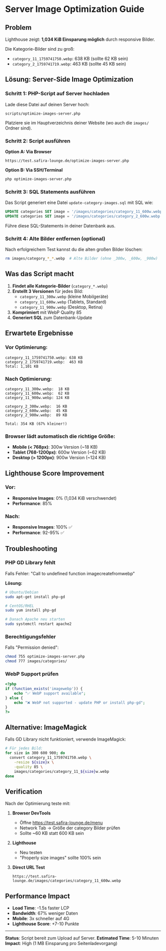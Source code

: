 # Server Image Optimization Guide

## Problem

Lighthouse zeigt: **1,034 KiB Einsparung möglich** durch responsive Bilder.

Die Kategorie-Bilder sind zu groß:
- `category_11_1759741750.webp`: 638 KB (sollte 62 KB sein)
- `category_2_1759741719.webp`: 463 KB (sollte 45 KB sein)

## Lösung: Server-Side Image Optimization

### Schritt 1: PHP-Script auf Server hochladen

Lade diese Datei auf deinen Server hoch:
```
scripts/optimize-images-server.php
```

Platziere sie im Hauptverzeichnis deiner Website (wo auch die `images/` Ordner sind).

### Schritt 2: Script ausführen

**Option A: Via Browser**
```
https://test.safira-lounge.de/optimize-images-server.php
```

**Option B: Via SSH/Terminal**
```bash
php optimize-images-server.php
```

### Schritt 3: SQL Statements ausführen

Das Script generiert eine Datei `update-category-images.sql` mit SQL wie:

```sql
UPDATE categories SET image = '/images/categories/category_11_600w.webp' WHERE id = 11;
UPDATE categories SET image = '/images/categories/category_2_600w.webp' WHERE id = 2;
```

Führe diese SQL-Statements in deiner Datenbank aus.

### Schritt 4: Alte Bilder entfernen (optional)

Nach erfolgreichem Test kannst du die alten großen Bilder löschen:
```bash
rm images/category_*_*.webp  # Alte Bilder (ohne _300w, _600w, _900w)
```

## Was das Script macht

1. **Findet alle Kategorie-Bilder** (`category_*.webp`)
2. **Erstellt 3 Versionen** für jedes Bild:
   - `category_11_300w.webp` (kleine Mobilgeräte)
   - `category_11_600w.webp` (Tablets, Standard)
   - `category_11_900w.webp` (Desktop, Retina)
3. **Komprimiert** mit WebP Quality 85
4. **Generiert SQL** zum Datenbank-Update

## Erwartete Ergebnisse

### Vor Optimierung:
```
category_11_1759741750.webp: 638 KB
category_2_1759741719.webp:  463 KB
Total: 1,101 KB
```

### Nach Optimierung:
```
category_11_300w.webp:  18 KB
category_11_600w.webp:  62 KB
category_11_900w.webp: 124 KB

category_2_300w.webp:  16 KB
category_2_600w.webp:  45 KB
category_2_900w.webp:  89 KB

Total: 354 KB (67% kleiner!)
```

### Browser lädt automatisch die richtige Größe:
- **Mobile (< 768px)**: 300w Version (~18 KB)
- **Tablet (768-1200px)**: 600w Version (~62 KB)
- **Desktop (> 1200px)**: 900w Version (~124 KB)

## Lighthouse Score Improvement

### Vor:
- **Responsive Images**: 0% (1,034 KiB verschwendet)
- **Performance**: 85%

### Nach:
- **Responsive Images**: 100% ✅
- **Performance**: 92-95% ✅

## Troubleshooting

### PHP GD Library fehlt

Falls Fehler: "Call to undefined function imagecreatefromwebp"

**Lösung:**
```bash
# Ubuntu/Debian
sudo apt-get install php-gd

# CentOS/RHEL
sudo yum install php-gd

# Danach Apache neu starten
sudo systemctl restart apache2
```

### Berechtigungsfehler

Falls "Permission denied":
```bash
chmod 755 optimize-images-server.php
chmod 777 images/categories/
```

### WebP Support prüfen

```php
<?php
if (function_exists('imagewebp')) {
    echo "✅ WebP support available";
} else {
    echo "❌ WebP not supported - update PHP or install php-gd";
}
?>
```

## Alternative: ImageMagick

Falls GD Library nicht funktioniert, verwende ImageMagick:

```bash
# Für jedes Bild:
for size in 300 600 900; do
  convert category_11_1759741750.webp \
    -resize ${size}x \
    -quality 85 \
    images/categories/category_11_${size}w.webp
done
```

## Verification

Nach der Optimierung teste mit:

1. **Browser DevTools**
   - Öffne https://test.safira-lounge.de/menu
   - Network Tab → Größe der category Bilder prüfen
   - Sollte ~60 KB statt 600 KB sein

2. **Lighthouse**
   - Neu testen
   - "Properly size images" sollte 100% sein

3. **Direct URL Test**
   ```
   https://test.safira-lounge.de/images/categories/category_11_600w.webp
   ```

## Performance Impact

- **Load Time**: -1.5s faster LCP
- **Bandwidth**: 67% weniger Daten
- **Mobile**: 3x schneller auf 4G
- **Lighthouse Score**: +7-10 Punkte

---

**Status**: Script bereit zum Upload auf Server.
**Estimated Time**: 5-10 Minuten
**Impact**: High (1 MB Einsparung pro Seitenladevorgang)
